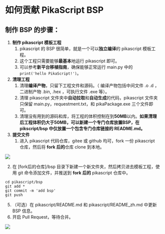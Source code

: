 # 如何贡献 PikaScript BSP
## 制作 BSP 的步骤：
1. **制作 pikascript 模板工程**
   1. pikascript 的 BSP 很简单，就是一个可以**独立编译**的 pikascript 模板工程。
   1. 这个工程只需要能够**最基本**地运行 pikascript 即可。
   1. 可以参考**新平台移植指南**，确保能够正常运行 main.py 中的 `print('hello PikaScript!')`。
2. **清理工程**
   1. 清理**编译产物**，只留下工程文件和源码。（ 编译产物包括中间文件 .o .d ，二进制产物 .bin, .hex ，可执行文件 .exe 等）。
   1. 清理 pikascript 文件夹中**自动拉取**和**自动生成**的代码，pikascript 文件夹只保留 main.py，requestment.txt，和 pikaPackage.exe 三个文件即可。
   1. 清理没有用到的源码和库，将工程的体积控制在到**50MB**以内。**如果清理后工程体积仍大于50MB，可以新建一个专门仓库放置BSP，在 pikscript/bsp 中仅放置一个包含专门仓库链接的 README.md。**
3. **提交文件**
   1. 进入 pikascript 代码仓库，gitee 或 github 均可，fork 一份 pikascript 仓库，然后将 **fork 后的**仓库 clone 到本地。

![](https://cdn.nlark.com/yuque/0/2021/png/22991477/1638664526181-09b00c29-fc72-429a-bb99-3f009eae141e.png#crop=0&crop=0&crop=1&crop=1&from=url&height=53&id=t3ZGj&margin=%5Bobject%20Object%5D&originHeight=90&originWidth=716&originalType=binary&ratio=1&rotation=0&showTitle=false&status=done&style=none&title=&width=425)

   2. 在 [fork后的仓库]/bsp 目录下新建一个新文件夹，然后拷贝进去模板工程，使用 git 命令添加文件，并推送到 **fork 后的** pikascript 仓库中。
```shell
cd pikascript/bsp
git add *
git commit -m 'add bsp'
git push
```


   5. （可选）在 pikascript/README.md 和 pikascript/README_zh.md 中更新 BSP 信息。
   5. 开启 Pull Request，等待合并。

![](https://cdn.nlark.com/yuque/0/2021/png/22991477/1638664500423-e4ad59fa-e476-48f0-b7ec-89f98eb70e6c.png#crop=0&crop=0&crop=1&crop=1&from=url&height=63&id=dvK4F&margin=%5Bobject%20Object%5D&originHeight=140&originWidth=1086&originalType=binary&ratio=1&rotation=0&showTitle=false&status=done&style=none&title=&width=492)

